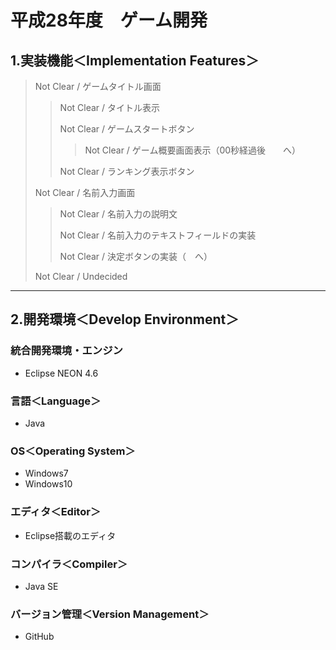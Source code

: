 # 平成28年度　ゲーム開発

## 1.実装機能＜Implementation Features＞
> Not Clear / ゲームタイトル画面<StartFrame>
>
>> Not Clear / タイトル表示
>>
>> Not Clear / ゲームスタートボタン
>>
>>> Not Clear / ゲーム概要画面表示（00秒経過後　<PlayerNameFrame>　へ）
>>
>> Not Clear / ランキング表示ボタン
>
> Not Clear / 名前入力画面<PlayerNameFrame>
>
>> Not Clear / 名前入力の説明文
>>
>> Not Clear / 名前入力のテキストフィールドの実装
>>
>> Not Clear / 決定ボタンの実装（<DepartmentChoiceFrame>　へ）
>
> Not Clear / Undecided

***

## 2.開発環境＜Develop Environment＞
### 統合開発環境・エンジン
+ Eclipse NEON 4.6

### 言語＜Language＞
+ Java

### OS＜Operating System＞
+ Windows7
+ Windows10

### エディタ＜Editor＞
+ Eclipse搭載のエディタ

### コンパイラ＜Compiler＞
+ Java SE

### バージョン管理＜Version Management＞
+ GitHub
